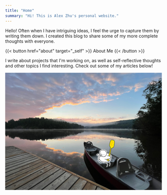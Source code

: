 ```yaml
---
title: "Home"
summary: "Hi! This is Alex Zhu's personal website."
---
```


Hello! Often when I have intriguing ideas, I feel the urge to capture them by writing them down. I created this blog to share some of my more complete thoughts with everyone.

{{< button href="about" target="_self" >}}
About Me
{{< /button >}}

I write about projects that I'm working on, as well as self-reflective thoughts and other topics I find interesting. Check out some of my articles below!

![Lake of Bays, 2022. A photo I took in the summer before university with me as duck edited in.](lake.jpg "Lake of Bays, 2022. A photo I took in the summer before university")
